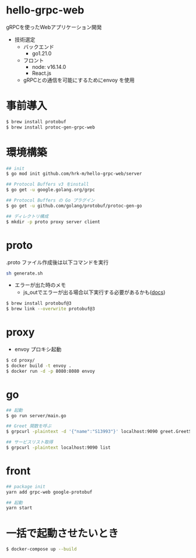 # hello-grpc-web

gRPCを使ったWebアプリケーション開発

- 技術選定
  - バックエンド
    - go1.21.0
  - フロント
    - node: v16.14.0
    - React.js
  - gRPCとの通信を可能にするためにenvoy を使用

# 事前導入
```zsh
$ brew install protobuf
$ brew install protoc-gen-grpc-web
```

# 環境構築

```bash
## init
$ go mod init github.com/hrk-m/hello-grpc-web/server

## Protocol Buffers v3 をinstall
$ go get -u google.golang.org/grpc

## Protocol Buffers の Go プラグイン
$ go get -u github.com/golang/protobuf/protoc-gen-go

## ディレクトリ構成
$ mkdir -p proto proxy server client
```

# proto
.proto ファイル作成後は以下コマンドを実行

```bash
sh generate.sh
```
- エラーが出た時のメモ
  - js_outでエラーが出る場合以下実行する必要があるかも([docs](https://github.com/grpc/grpc-web/issues/704#issuecomment-1215965557))
```bash
$ brew install protobuf@3
$ brew link --overwrite protobuf@3
```

# proxy
- envoy プロキシ起動

```bash
$ cd proxy/
$ docker build -t envoy .
$ docker run -d -p 8080:8080 envoy
```

# go
```bash
## 起動
$ go run server/main.go

## Greet 関数を呼ぶ
$ grpcurl -plaintext -d '{"name":"S13993"}' localhost:9090 greet.GreetService/Greet

## サービスリスト取得
$ grpcurl -plaintext localhost:9090 list
```

# front
```bash
## package init
yarn add grpc-web google-protobuf

## 起動
yarn start
```

# 一括で起動させたいとき
```bash
$ docker-compose up --build
```
